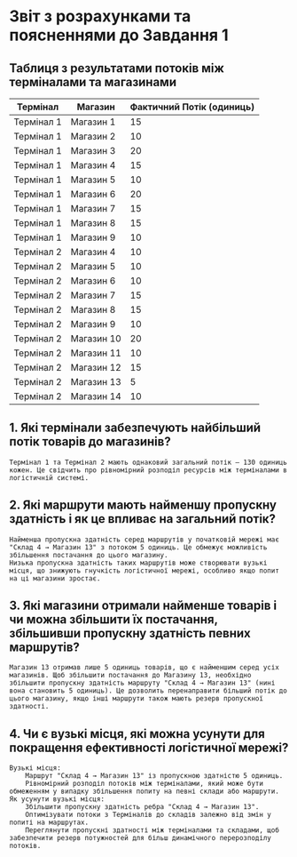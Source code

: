 # Звіт з розрахунками та поясненнями до Завдання 1

## Таблиця з результатами потоків між терміналами та магазинами

| Термінал   | Магазин   | Фактичний Потік (одиниць) |
|------------|-----------|---------------------------|
| Термінал 1 | Магазин 1 | 15                        |
| Термінал 1 | Магазин 2 | 10                        |
| Термінал 1 | Магазин 3 | 20                        |
| Термінал 1 | Магазин 4 | 15                        |
| Термінал 1 | Магазин 5 | 10                        |
| Термінал 1 | Магазин 6 | 20                        |
| Термінал 1 | Магазин 7 | 15                        |
| Термінал 1 | Магазин 8 | 15                        |
| Термінал 1 | Магазин 9 | 10                        |
| Термінал 2 | Магазин 4 | 10                        |
| Термінал 2 | Магазин 5 | 10                        |
| Термінал 2 | Магазин 6 | 10                        |
| Термінал 2 | Магазин 7 | 15                        |
| Термінал 2 | Магазин 8 | 15                        |
| Термінал 2 | Магазин 9 | 10                        |
| Термінал 2 | Магазин 10| 20                        |
| Термінал 2 | Магазин 11| 10                        |
| Термінал 2 | Магазин 12| 15                        |
| Термінал 2 | Магазин 13| 5                         |
| Термінал 2 | Магазин 14| 10                        |

## 1. Які термінали забезпечують найбільший потік товарів до магазинів?

    Термінал 1 та Термінал 2 мають однаковий загальний потік – 130 одиниць кожен. Це свідчить про рівномірний розподіл ресурсів між терміналами в логістичній системі.
## 2. Які маршрути мають найменшу пропускну здатність і як це впливає на загальний потік?

    Найменша пропускна здатність серед маршрутів у початковій мережі має "Склад 4 → Магазин 13" з потоком 5 одиниць. Це обмежує можливість збільшення постачання до цього магазину.
    Низька пропускна здатність таких маршрутів може створювати вузькі місця, що знижують гнучкість логістичної мережі, особливо якщо попит на ці магазини зростає.
## 3. Які магазини отримали найменше товарів і чи можна збільшити їх постачання, збільшивши пропускну здатність певних маршрутів?

    Магазин 13 отримав лише 5 одиниць товарів, що є найменшим серед усіх магазинів. Щоб збільшити постачання до Магазину 13, необхідно збільшити пропускну здатність маршруту "Склад 4 → Магазин 13" (нині вона становить 5 одиниць). Це дозволить перенаправити більший потік до цього магазину, якщо інші маршрути також мають резерв пропускної здатності.
## 4. Чи є вузькі місця, які можна усунути для покращення ефективності логістичної мережі?

    Вузькі місця:
        Маршрут "Склад 4 → Магазин 13" із пропускною здатністю 5 одиниць.
        Рівномірний розподіл потоків між терміналами, який може бути обмеженням у випадку збільшення попиту на певні склади або маршрути.
    Як усунути вузькі місця:
        Збільшити пропускну здатність ребра "Склад 4 → Магазин 13".
        Оптимізувати потоки з Терміналів до складів залежно від змін у попиті на маршрутах.
        Переглянути пропускні здатності між терміналами та складами, щоб забезпечити резерв потужностей для більш динамічного перерозподілу потоків.

